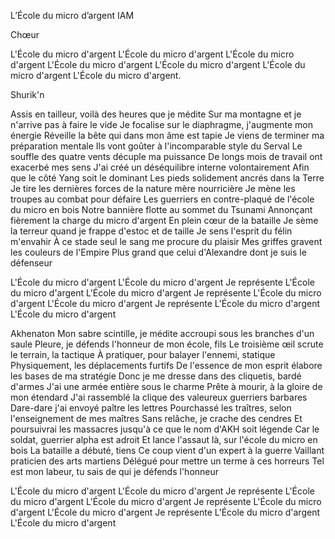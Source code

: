 L’École du micro d’argent
IAM

Chœur

L'École du micro d'argent L'École du micro d'argent L'École du micro d'argent L'École du micro d'argent L'École du micro d'argent L'École du micro d'argent L'École du micro d'argent.

Shurik'n

Assis en tailleur, voilà des heures que je médite Sur ma montagne et je n'arrive pas à faire le vide
Je focalise sur le diaphragme, j'augmente mon énergie Réveille la bête qui dans mon âme est tapie
Je viens de terminer ma préparation mentale Ils vont goûter à l'incomparable style du Serval
Le souffle des quatre vents décuple ma puissance De longs mois de travail ont exacerbé mes sens J'ai créé un déséquilibre interne volontairement Afin que le côté Yang soit le dominant
Les pieds solidement ancrés dans la Terre
Je tire les dernières forces de la nature mère nourricière Je mène les troupes au combat pour défaire
Les guerriers en contre-plaqué de l'école du micro en bois Notre bannière flotte au sommet du Tsunami
Annonçant fièrement la charge du micro d'argent
En plein cœur de la bataille
Je sème la terreur quand je frappe d'estoc et de taille Je sens l'esprit du félin m'envahir
À ce stade seul le sang me procure du plaisir Mes griffes gravent les couleurs de l'Empire
Plus grand que celui d'Alexandre dont je suis le défenseur

L'École du micro d'argent L'École du micro d'argent Je représente
L'École du micro d'argent L'École du micro d'argent Je représente
L'École du micro d'argent L'École du micro d'argent Je représente
L'École du micro d'argent L'École du micro d'argent


Akhenaton 
Mon sabre scintille, je médite accroupi sous les branches d'un saule
Pleure, je défends l'honneur de mon école, fils
Le troisième œil scrute le terrain, la tactique
À pratiquer, pour balayer l'ennemi, statique
Physiquement, les déplacements furtifs
De l'essence de mon esprit élabore les bases de ma stratégie
Donc je me dresse dans des cliquetis, bardé d'armes
J'ai une armée entière sous le charme
Prête à mourir, à la gloire de mon étendard
J'ai rassemblé la clique des valeureux guerriers barbares
Dare-dare j'ai envoyé paître les lettres
Pourchassé les traîtres, selon l'enseignement de mes maîtres
Sans relâche, je crache des cendres
Et poursuivrai les massacres jusqu'à ce que le nom d'AKH soit légende
Car le soldat, guerrier alpha est adroit
Et lance l'assaut là, sur l'école du micro en bois
La bataille a débuté, tiens
Ce coup vient d'un expert à la guerre
Vaillant praticien des arts martiens
Délégué pour mettre un terme à ces horreurs
Tel est mon labeur, tu sais de qui je défends l'honneur

L'École du micro d'argent L'École du micro d'argent Je représente
L'École du micro d'argent L'École du micro d'argent Je représente
L'École du micro d'argent L'École du micro d'argent Je représente
L'École du micro d'argent L'École du micro d'argent
